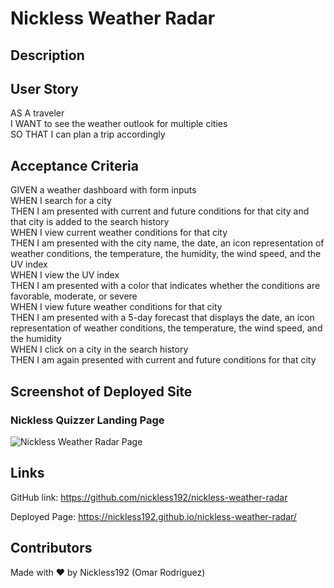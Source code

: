 # Nickless Weather Radar

## Description


## User Story

AS A traveler<br />
I WANT to see the weather outlook for multiple cities<br />
SO THAT I can plan a trip accordingly<br />

## Acceptance Criteria

GIVEN a weather dashboard with form inputs<br />
WHEN I search for a city<br />
THEN I am presented with current and future conditions for that city and that city is added to the search history<br />
WHEN I view current weather conditions for that city<br />
THEN I am presented with the city name, the date, an icon representation of weather conditions, the temperature, the humidity, the wind speed, and the UV index<br />
WHEN I view the UV index<br />
THEN I am presented with a color that indicates whether the conditions are favorable, moderate, or severe<br />
WHEN I view future weather conditions for that city<br />
THEN I am presented with a 5-day forecast that displays the date, an icon representation of weather conditions, the temperature, the wind speed, and the humidity<br />
WHEN I click on a city in the search history<br />
THEN I am again presented with current and future conditions for that city<br />

## Screenshot of Deployed Site

### Nickless Quizzer Landing Page
 ![Nickless Weather Radar Page](./assets/images)


## Links

GitHub link: https://github.com/nickless192/nickless-weather-radar

Deployed Page: https://nickless192.github.io/nickless-weather-radar/

## Contributors

Made with ❤️ by Nickless192 (Omar Rodriguez)